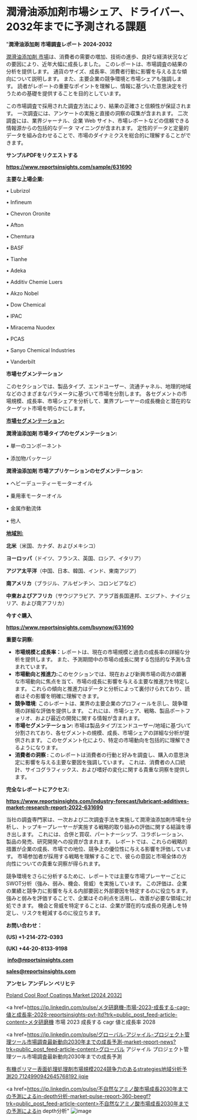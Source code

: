 # 潤滑油添加剤市場シェア、ドライバー、2032年までに予測される課題

"<strong>潤滑油添加剤 市場調査レポート 2024-2032</strong>

<a href=https://www.reportsinsights.com/sample/631690>潤滑油添加剤 市場</a>は、消費者の需要の増加、技術の進歩、良好な経済状況などの要因により、近年大幅に成長しました。 このレポートは、市場調査の結果の分析を提供します。 通貨のサイズ、成長率、消費者行動に影響を与える主な傾向について説明します。 また、主要企業の競争環境と市場シェアも強調します。 読者がレポートの重要なポイントを理解し、情報に基づいた意思決定を行うための基礎を提供することを目的としています。

この市場調査で採用された調査方法により、結果の正確さと信頼性が保証されます。 一次調査には、アンケートの実施と直接の洞察の収集が含まれます。 二次調査には、業界ジャーナル、企業 Web サイト、市場レポートなどの信頼できる情報源からの包括的なデータ マイニングが含まれます。 定性的データと定量的データを組み合わせることで、市場のダイナミクスを総合的に理解することができます。

<strong><b>サンプルPDFをリクエストする</b></strong>

<a href=https://www.reportsinsights.com/sample/631690><strong><u>https://www.reportsinsights.com/sample/631690</u></strong></a>

<strong>主要な上場企業:</strong>

• Lubrizol

• Infineum

• Chevron Oronite

• Afton

• Chemtura

• BASF

• Tianhe

• Adeka

• Additiv Chemie Luers

• Akzo Nobel

• Dow Chemical

• IPAC

• Miracema Nuodex

• PCAS

• Sanyo Chemical Industries

• Vanderbilt

<strong>市場セグメンテーション</strong>

このセクションでは、製品タイプ、エンドユーザー、流通チャネル、地理的地域などのさまざまなパラメータに基づいて市場を分割します。 各セグメントの市場規模、成長率、市場シェアを分析して、業界プレーヤーの成長機会と潜在的なターゲット市場を明らかにします。

<strong><u>市場セグメンテーション</u></strong><strong><u>:</u></strong>

<strong>潤滑油添加剤 市場タイプのセグメンテーション:</strong>

• 単一のコンポーネント

• 添加物パッケージ

<strong>潤滑油添加剤 市場アプリケーションのセグメンテーション:</strong>

• ヘビーデューティーモーターオイル

• 乗用車モーターオイル

• 金属作動流体

• 他人

<strong><u>地域別</u></strong><strong><u>:</u></strong>

<strong>北米</strong>（米国、カナダ、およびメキシコ）

<strong>ヨーロッパ</strong>（ドイツ、フランス、英国、ロシア、イタリア）

<strong>アジア太平洋</strong>（中国、日本、韓国、インド、東南アジア）

<strong>南アメリカ</strong>（ブラジル、アルゼンチン、コロンビアなど）

<strong>中東およびアフリカ</strong>（サウジアラビア、アラブ首長国連邦、エジプト、ナイジェリア、および南アフリカ）

<strong>今すぐ購入</strong>

<a href=https://www.reportsinsights.com/buynow/631690><strong><u>https://www.reportsinsights.com/buynow/631690</u></strong></a>

<strong>重要な洞察:</strong>
<ul>
  <li><strong>市場規模と成長率：</strong>レポートは、現在の市場規模と過去の成長率の詳細な分析を提供します。 また、予測期間中の市場の成長に関する包括的な予測も含まれています。</li>
  <li><strong>市場動向と推進力:</strong>このセクションでは、現在および新興市場の両方の顕著な市場動向に焦点を当て、市場の成長に影響を与える主要な推進力を特定します。 これらの傾向と推進力はデータと分析によって裏付けられており、読者はその影響を明確に理解できます。</li>
  <li><strong>競争環境</strong>: このレポートは、業界の主要企業のプロフィールを示し、競争環境の詳細な評価を提供します。 これには、市場シェア、戦略、製品ポートフォリオ、および最近の開発に関する情報が含まれます。</li>
  <li><strong>市場セグメンテーション: </strong>市場は製品タイプ/エンドユーザー/地域に基づいて分割されており、各セグメントの規模、成長、市場シェアの詳細な分析が提供されます。 このセグメント化により、特定の市場動向を包括的に理解できるようになります。</li>
  <li><strong>消費者の洞察 : </strong>このレポートは消費者の行動と好みを調査し、購入の意思決定に影響を与える主要な要因を強調しています。 これは、消費者の人口統計、サイコグラフィックス、および嗜好の変化に関する貴重な洞察を提供します。</li>
</ul>
<strong>完全なレポートにアクセス:</strong>

<a href=https://www.reportsinsights.com/industry-forecast/lubricant-additives-market-research-report-2022-631690><strong><u><b>https://www.reportsinsights.com/industry-forecast/lubricant-additives-market-research-report-2022-631690</b></u></strong></a>

当社の調査専門家は、一次および二次調査手法を実施して潤滑油添加剤市場を分析し、トップキープレーヤーが実施する戦略的取り組みの評価に関する結論を導き出します。 これには、合併と買収、パートナーシップ、コラボレーション、製品の発売、研究開発への投資が含まれます。 レポートでは、これらの戦略的措置が企業の成長、市場での地位、競争上の優位性に与える影響を評価しています。 市場参加者が採用する戦略を理解することで、彼らの意図と市場全体の方向性についての貴重な洞察が得られます。

競争環境をさらに分析するために、レポートでは主要な市場プレーヤーごとにSWOT分析（強み、弱み、機会、脅威）を実施しています。 この評価は、企業の業績と競争力に影響を与える内部要因と外部要因を特定するのに役立ちます。 強みと弱みを評価することで、企業はその利点を活用し、改善が必要な領域に対処できます。 機会と脅威を特定することは、企業が潜在的な成長の見通しを特定し、リスクを軽減するのに役立ちます。

<strong>お問い合わせ：</strong>

<strong>(US) +1-214-272-0393</strong>

<strong>(UK) +44-20-8133-9198</strong>

<strong> </strong><a href=info@reportsinsights.com><strong><u>info@reportsinsights.com</u></strong></a>

<a href=sales@reportsinsights.com><strong><u>sales@reportsinsights.com</u></strong></a>

<strong>アンセレ アンデレン ベリヒテ</strong>

<a href=https://www.linkedin.com/pulse/poland-cool-roof-coatings-market-trends-insights-report2024-5uhyf/>Poland Cool Roof Coatings Market [2024 2032]</a>

<a href=https://jp.linkedin.com/pulse/メタ研磨機-市場-2023-成長する-cagr-値と成長率-2028-reportsinsights-pvt-ltd?trk=public_post_feed-article-content>メタ研磨機 市場 2023 成長する cagr 値と成長率 2028</a>

<a href=https://jp.linkedin.com/pulse/グローバル-アジャイル-プロジェクト管理ツール市場調査最新動向2030年までの成長予測-market-report-news?trk=public_post_feed-article-content>グローバル アジャイル プロジェクト管理ツール市場調査最新動向2030年までの成長予測</a>

<a href=https://www.linkedin.com/pulse/有機ポリマー表面処理処理剤市場規模2024競争力のあるstrategies地域分析予測20-7124990942645768192-ijqie/>有機ポリマー表面処理処理剤市場規模2024競争力のあるstrategies地域分析予測20 7124990942645768192 ijqie</a>

<a href=https://jp.linkedin.com/pulse/不自然なアミノ酸市場成長2030年までの予測によるin-depth分析-market-pulse-report-360-beegf?trk=public_post_feed-article-content>不自然なアミノ酸市場成長2030年までの予測によるin depth分析</a>"
![image](https://github.com/gayatrid12/RIAnalytics/assets/158473851/1011c226-0f28-4683-85db-626e3881a2ac)
